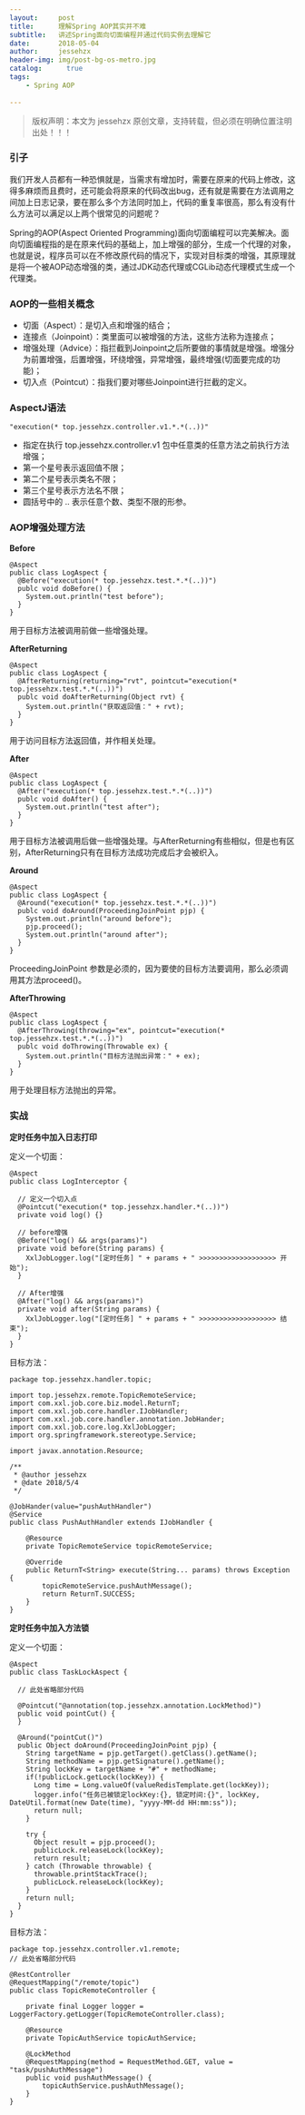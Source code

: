 ```yaml
---
layout:     post
title:      理解Spring AOP其实并不难
subtitle:   讲述Spring面向切面编程并通过代码实例去理解它
date:       2018-05-04             
author:     jessehzx                
header-img: img/post-bg-os-metro.jpg
catalog: 	  true
tags:
    - Spring AOP
        
---
```


> 版权声明：本文为 jessehzx 原创文章，支持转载，但必须在明确位置注明出处！！！

### 引子

我们开发人员都有一种恐惧就是，当需求有增加时，需要在原来的代码上修改，这得多麻烦而且费时，还可能会将原来的代码改出bug，还有就是需要在方法调用之间加上日志记录，要在那么多个方法同时加上，代码的重复率很高，那么有没有什么方法可以满足以上两个很常见的问题呢？

Spring的AOP(Aspect Oriented Programming)面向切面编程可以完美解决。面向切面编程指的是在原来代码的基础上，加上增强的部分，生成一个代理的对象，也就是说，程序员可以在不修改原代码的情况下，实现对目标类的增强，其原理就是将一个被AOP动态增强的类，通过JDK动态代理或CGLib动态代理模式生成一个代理类。

### AOP的一些相关概念

- 切面（Aspect）：是切入点和增强的结合；
- 连接点（Joinpoint）：类里面可以被增强的方法，这些方法称为连接点；
- 增强处理（Advice）：指拦截到Joinpoint之后所要做的事情就是增强。增强分为前置增强，后置增强，环绕增强，异常增强，最终增强(切面要完成的功能)；
- 切入点（Pointcut）：指我们要对哪些Joinpoint进行拦截的定义。

### AspectJ语法

```
"execution(* top.jessehzx.controller.v1.*.*(..))"
```

- 指定在执行 top.jessehzx.controller.v1 包中任意类的任意方法之前执行方法增强；
- 第一个星号表示返回值不限；
- 第二个星号表示类名不限；
- 第三个星号表示方法名不限；
- 圆括号中的 .. 表示任意个数、类型不限的形参。

### AOP增强处理方法

**Before**

```
@Aspect
public class LogAspect {
  @Before("execution(* top.jessehzx.test.*.*(..))")
  publc void doBefore() {
    System.out.println("test before");
  }
}
```

用于目标方法被调用前做一些增强处理。

**AfterReturning**

```
@Aspect
public class LogAspect {
  @AfterReturning(returning="rvt", pointcut="execution(* top.jessehzx.test.*.*(..))")
  publc void doAfterReturning(Object rvt) {
    System.out.println("获取返回值：" + rvt);
  }
}
```

用于访问目标方法返回值，并作相关处理。

**After**

```
@Aspect
public class LogAspect {
  @After("execution(* top.jessehzx.test.*.*(..))")
  publc void doAfter() {
    System.out.println("test after");
  }
}
```

用于目标方法被调用后做一些增强处理。与AfterReturning有些相似，但是也有区别，AfterReturning只有在目标方法成功完成后才会被织入。

**Around**

```
@Aspect
public class LogAspect {
  @Around("execution(* top.jessehzx.test.*.*(..))")
  publc void doAround(ProceedingJoinPoint pjp) {
    System.out.println("around before");
    pjp.proceed();
    System.out.println("around after");
  }
}
```

ProceedingJoinPoint 参数是必须的，因为要使的目标方法要调用，那么必须调用其方法proceed()。

**AfterThrowing**

```
@Aspect
public class LogAspect {
  @AfterThrowing(throwing="ex", pointcut="execution(* top.jessehzx.test.*.*(..))")
  publc void doThrowing(Throwable ex) {
    System.out.println("目标方法抛出异常：" + ex);
  }
}
```
用于处理目标方法抛出的异常。

### 实战

**定时任务中加入日志打印**

定义一个切面：

```
@Aspect
public class LogInterceptor {

  // 定义一个切入点
  @Pointcut("execution(* top.jessehzx.handler.*(..))")
  private void log() {}

  // before增强
  @Before("log() && args(params)")
  private void before(String params) {
    XxlJobLogger.log("[定时任务] " + params + " >>>>>>>>>>>>>>>>>>> 开始");
  }

  // After增强
  @After("log() && args(params)")
  private void after(String params) {
    XxlJobLogger.log("[定时任务] " + params + " >>>>>>>>>>>>>>>>>>> 结束");
  }
}
```

目标方法：

```
package top.jessehzx.handler.topic;

import top.jessehzx.remote.TopicRemoteService;
import com.xxl.job.core.biz.model.ReturnT;
import com.xxl.job.core.handler.IJobHandler;
import com.xxl.job.core.handler.annotation.JobHander;
import com.xxl.job.core.log.XxlJobLogger;
import org.springframework.stereotype.Service;

import javax.annotation.Resource;

/**
 * @author jessehzx
 * @date 2018/5/4
 */

@JobHander(value="pushAuthHandler")
@Service
public class PushAuthHandler extends IJobHandler {

    @Resource
    private TopicRemoteService topicRemoteService;

    @Override
    public ReturnT<String> execute(String... params) throws Exception {
        topicRemoteService.pushAuthMessage();
        return ReturnT.SUCCESS;
    }
}
```

**定时任务中加入方法锁**

定义一个切面：

```
@Aspect
public class TaskLockAspect {

  // 此处省略部分代码

  @Pointcut("@annotation(top.jessehzx.annotation.LockMethod)")
  public void pointCut() {
  }

  @Around("pointCut()")
  public Object doAround(ProceedingJoinPoint pjp) {
    String targetName = pjp.getTarget().getClass().getName();
    String methodName = pjp.getSignature().getName();
    String lockKey = targetName + "#" + methodName;
    if(!publicLock.getLock(lockKey)) {
      Long time = Long.valueOf(valueRedisTemplate.get(lockKey));
      logger.info("任务已被锁定lockKey:{}, 锁定时间:{}", lockKey, DateUtil.format(new Date(time), "yyyy-MM-dd HH:mm:ss"));
      return null;
    }

    try {
      Object result = pjp.proceed();
      publicLock.releaseLock(lockKey);
      return result;
    } catch (Throwable throwable) {
      throwable.printStackTrace();
      publicLock.releaseLock(lockKey);
    }
    return null;
  }
}
```

目标方法：

```
package top.jessehzx.controller.v1.remote;
// 此处省略部分代码

@RestController
@RequestMapping("/remote/topic")
public class TopicRemoteController {

    private final Logger logger = LoggerFactory.getLogger(TopicRemoteController.class);

    @Resource
    private TopicAuthService topicAuthService;

    @LockMethod
    @RequestMapping(method = RequestMethod.GET, value = "task/pushAuthMessage")
    public void pushAuthMessage() {
        topicAuthService.pushAuthMessage();
    }
}
```